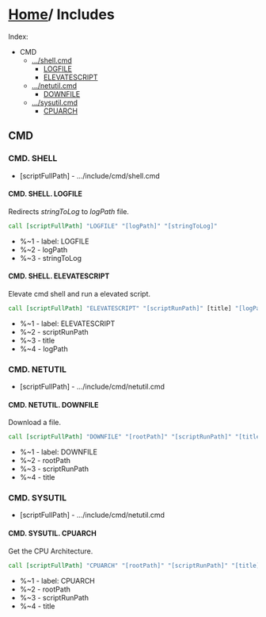 # [Home](Home)/ Includes

Index:

* CMD
  * [.../shell.cmd](#cmd-shell)
    * [LOGFILE](#cmd-shell-logfile)
    * [ELEVATESCRIPT](#cmd-shell-elevatescript)
  * [.../netutil.cmd](#cmd-netutil)
    * [DOWNFILE](#cmd-netutil-downfile)
  * [.../sysutil.cmd](#cmd-sysutil)
    * [CPUARCH](#cmd-sysutil-cpuarch)

## CMD

### CMD. SHELL

* [scriptFullPath] - .../include/cmd/shell.cmd

#### CMD. SHELL. LOGFILE

Redirects _stringToLog_ to _logPath_ file.

```bat
call [scriptFullPath] "LOGFILE" "[logPath]" "[stringToLog]"
```

* %~1 - label: LOGFILE
* %~2 - logPath
* %~3 - stringToLog

#### CMD. SHELL. ELEVATESCRIPT

Elevate cmd shell and run a elevated script.

```bat
call [scriptFullPath] "ELEVATESCRIPT" "[scriptRunPath]" [title] "[logPath]"
```

* %~1 - label: ELEVATESCRIPT
* %~2 - scriptRunPath
* %~3 - title
* %~4 - logPath

### CMD. NETUTIL

* [scriptFullPath] - .../include/cmd/netutil.cmd

#### CMD. NETUTIL. DOWNFILE

Download a file.

```bat
call [scriptFullPath] "DOWNFILE" "[rootPath]" "[scriptRunPath]" "[title]"
```

* %~1 - label: DOWNFILE
* %~2 - rootPath
* %~3 - scriptRunPath
* %~4 - title

### CMD. SYSUTIL

* [scriptFullPath] - .../include/cmd/netutil.cmd

#### CMD. SYSUTIL. CPUARCH

Get the CPU Architecture.

```bat
call [scriptFullPath] "CPUARCH" "[rootPath]" "[scriptRunPath]" "[title]"
```

* %~1 - label: CPUARCH
* %~2 - rootPath
* %~3 - scriptRunPath
* %~4 - title
